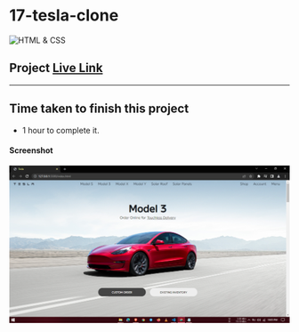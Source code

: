 # 17-tesla-clone

![HTML & CSS](https://img.shields.io/badge/Project1-HTML%26CSS-brightgreen)


## Project  [Live Link]()

---

## Time taken to finish this project

-   1 hour to complete it.


#### Screenshot

![Webpage](./screenshot/1.PNG)
